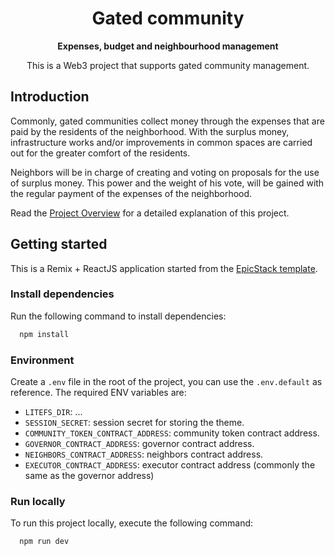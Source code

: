 <div align="center">
  <h1 align="center">Gated community</h1>
  <strong align="center">
    Expenses, budget and neighbourhood management
  </strong>
  <p>
    This is a Web3 project that supports gated community management.
  </p>
</div>

## Introduction

Commonly, gated communities collect money through the expenses that are paid by the residents of the neighborhood. With the surplus money, infrastructure works and/or improvements in common spaces are carried out for the greater comfort of the residents.

Neighbors will be in charge of creating and voting on proposals for the use of surplus money. This power and the weight of his vote, will be gained with the regular payment of the expenses of the neighborhood.

Read the [Project Overview](../docs/overview.md) for a detailed explanation of this project.

## Getting started

This is a Remix + ReactJS application started from the [EpicStack template](https://github.com/epicweb-dev/epic-stack).

### Install dependencies

Run the following command to install dependencies:

```sh
  npm install
```

### Environment

Create a `.env` file in the root of the project, you can use the `.env.default` as reference. The required ENV variables are:

- `LITEFS_DIR`: ...
- `SESSION_SECRET`: session secret for storing the theme.
- `COMMUNITY_TOKEN_CONTRACT_ADDRESS`: community token contract address.
- `GOVERNOR_CONTRACT_ADDRESS`: governor contract address.
- `NEIGHBORS_CONTRACT_ADDRESS`: neighbors contract address.
- `EXECUTOR_CONTRACT_ADDRESS`: executor contract address (commonly the same as the governor address)

### Run locally

To run this project locally, execute the following command:

```sh
  npm run dev
```
